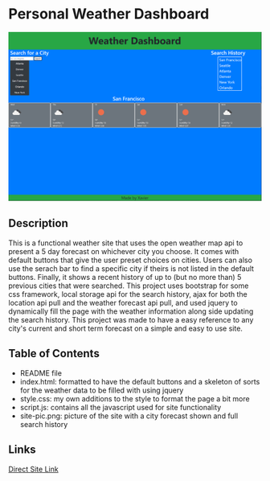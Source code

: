 # Personal Weather Dashboard

![alt text](./assets/pictures/site-pic.png)

## Description

This is a functional weather site that uses the open weather map api to present a 5 day forecast on whichever city you choose. It comes with default buttons that give the user preset choices on cities. Users can also use the serach bar to find a specific city if theirs is not listed in the default buttons. Finally, it shows a recent
history of up to (but no more than) 5 previous cities that were searched. This project uses bootstrap for some css framework, local storage api for the search history, ajax for both the location api pull and the weather forecast api pull, and used jquery to dynamically fill the page with the weather information along side updating the search history. This project was made to have a easy reference to any city's current and short term forecast on a simple and easy to use site.

## Table of Contents

- README file
- index.html: formatted to have the default buttons and a skeleton of sorts for the weather data to be filled with using jquery
- style.css: my own additions to the style to format the page a bit more
- script.js: contains all the javascript used for site functionality
- site-pic.png: picture of the site with a city forecast shown and full search history

## Links

[Direct Site Link](https://nyqevo.github.io/personal-weather-dashboard/)